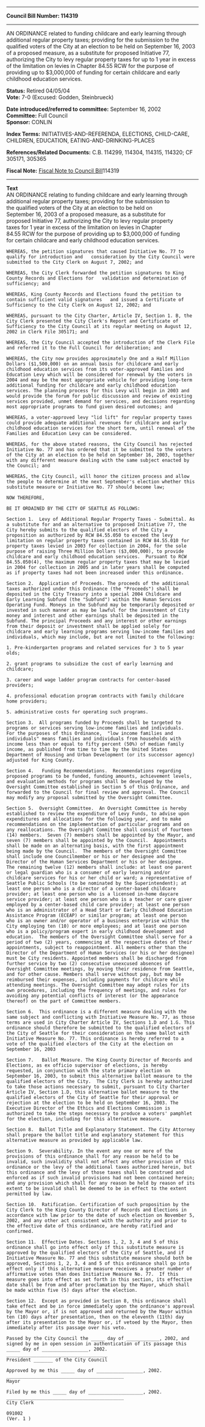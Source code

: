 * * * * *  
  
**Council Bill Number: [](#h0)[](#h2)114319**  
  
* * * * *  
  
AN ORDINANCE related to funding childcare and early learning through additional regular property taxes; providing for the submission to the qualified voters of the City at an election to be held on September 16, 2003 of a proposed measure, as a substitute for proposed Initiative 77, authorizing the City to levy regular property taxes for up to 1 year in excess of the limitation on levies in Chapter 84.55 RCW for the purpose of providing up to $3,000,000 of funding for certain childcare and early childhood education services.  
  
**Status:** Retired 04/05/04   
**Vote:** 7-0 (Excused: Godden, Steinbrueck)   
  
**Date introduced/referred to committee:** September 16, 2002   
**Committee:** Full Council   
**Sponsor:** CONLIN   
  
**Index Terms:** INITIATIVES-AND-REFERENDA, ELECTIONS, CHILD-CARE, CHILDREN, EDUCATION, EATING-AND-DRINKING-PLACES  
  
**References/Related Documents:** C.B. 114299, 114304, 114315, 114320; CF 305171, 305365  
  
**Fiscal Note:** [Fiscal Note to Council Bill](http://clerk.seattle.gov/~public/fnote/114319.htm)[](#h1)[](#h3)114319  
  
* * * * *  
  
**Text**  
    AN ORDINANCE relating to funding childcare and early learning through  
    additional regular property taxes; providing for the submission to  
    the qualified voters of the City at an election to be held on  
    September 16, 2003 of a proposed measure, as a substitute for  
    proposed Initiative 77, authorizing the City to levy regular property  
    taxes for 1 year in excess of the limitation on levies in Chapter  
    84.55 RCW for the purpose of providing up to $3,000,000 of funding  
    for certain childcare and early childhood education services.  
  
    WHEREAS, the petition signatures that caused Initiative No. 77 to  
    qualify for introduction and   consideration by the City Council were  
    submitted to the City Clerk on August 7, 2002; and  
  
    WHEREAS, the City Clerk forwarded the petition signatures to King  
    County Records and Elections for   validation and determination of  
    sufficiency; and  
  
    WHEREAS, King County Records and Elections found the petition to  
    contain sufficient valid signatures   and issued a Certificate of  
    Sufficiency to the City Clerk on August 12, 2002; and  
  
    WHEREAS, pursuant to the City Charter, Article IV, Section 1. B, the  
    City Clerk presented the City Clerk's Report and Certificate of  
    Sufficiency to the City Council at its regular meeting on August 12,  
    2002 in Clerk File 305171; and  
  
    WHEREAS, the City Council accepted the introduction of the Clerk File  
    and referred it to the Full Council for deliberation; and  
  
    WHEREAS, the City now provides approximately One and a Half Million  
    Dollars ($1,500,000) on an annual basis for childcare and early  
    childhood education services from its voter-approved Families and  
    Education Levy which will be considered for renewal by the voters in  
    2004 and may be the most appropriate vehicle for providing long-term  
    additional funding for childcare and early childhood education  
    services. The planning process for this Levy will begin in 2003 and  
    would provide the forum for public discussion and review of existing  
    services provided, unmet demand for services, and decisions regarding  
    most appropriate programs to fund given desired outcomes; and  
  
    WHEREAS, a voter-approved levy "lid lift" for regular property taxes  
    could provide adequate additional revenues for childcare and early  
    childhood education services for the short term, until renewal of the  
    Families and Education Levy can be considered.  
  
    WHEREAS, for the above stated reasons, the City Council has rejected  
    Initiative No. 77 and has ordered that it be submitted to the voters  
    of the City at an election to be held on September 16, 2003, together  
    with any different measure dealing with the same subject enacted by  
    the Council; and  
  
    WHEREAS, the City Council, will honor the citizen process and allow  
    the people to determine at the next September's election whether this  
    substitute measure or Initiative No. 77 should become law;  
  
    NOW THEREFORE,  
  
    BE IT ORDAINED BY THE CITY OF SEATTLE AS FOLLOWS:  
  
    Section 1.  Levy of Additional Regular Property Taxes - Submittal. As  
    a substitute for and an alternative to proposed Initiative 77, the  
    City hereby submits to the qualified electors of the City a  
    proposition as authorized by RCW 84.55.050 to exceed the levy  
    limitation on regular property taxes contained in RCW 84.55.010 for  
    property taxes levied in 2003 for collection in 2004, for the sole  
    purpose of raising Three Million Dollars ($3,000,000), to provide  
    childcare and early childhood education services.  Pursuant to RCW  
    84.55.050(4), the maximum regular property taxes that may be levied  
    in 2004 for collection in 2005 and in later years shall be computed  
    as if property taxes had not been increased under this ordinance.  
  
    Section 2.  Application of Proceeds. The proceeds of the additional  
    taxes authorized under this Ordinance (the "Proceeds") shall be  
    deposited in the City Treasury into a special 2004 Childcare and  
    Early Learning Subfund (the "Subfund") within the Human Services  
    Operating Fund. Moneys in the Subfund may be temporarily deposited or  
    invested in such manner as may be lawful for the investment of City  
    money and interest and other earnings shall be deposited in the  
    Subfund. The principal Proceeds and any interest or other earnings  
    from their deposit or investment shall be applied solely for  
    childcare and early learning programs serving low-income families and  
    individuals, which may include, but are not limited to the following:  
  
    1. Pre-kindergarten programs and related services for 3 to 5 year  
    olds;  
  
    2. grant programs to subsidize the cost of early learning and  
    childcare;  
  
    3. career and wage ladder program contracts for center-based  
    providers;  
  
    4. professional education program contracts with family childcare  
    home providers;  
  
    5. administrative costs for operating such programs.  
  
    Section 3.  All programs funded by Proceeds shall be targeted to  
    programs or services serving low-income families and individuals.  
    For the purposes of this Ordinance,  "low income families and  
    individuals" means families and individuals from households with  
    income less than or equal to fifty percent (50%) of median family  
    income, as published from time to time by the United States  
    Department of Housing and Urban Development (or its successor agency)  
    adjusted for King County.  
  
    Section 4.   Funding Recommendations.  Recommendations regarding  
    proposed programs to be funded, funding amounts, achievement levels,  
    and evaluation methods for programs shall be developed by the  
    Oversight Committee established in Section 5 of this Ordinance, and  
    forwarded to the Council for final review and approval. The Council  
    may modify any proposal submitted by the Oversight Committee.  
  
    Section 5.  Oversight Committee.  An Oversight Committee is hereby  
    established to review the expenditure of Levy Funds, to advise upon  
    expenditures and allocations for the following year, and to make  
    recommendations on the implementation of particular programs and on  
    any reallocations. The Oversight Committee shall consist of fourteen  
    (14) members.  Seven (7) members shall be appointed by the Mayor, and  
    seven (7) members shall be appointed by the Council.  Appointments  
    shall be made on an alternating basis, with the first appointment  
    being made by the Council.  The members of the Oversight Committee  
    shall include one Councilmember or his or her designee and the  
    Director of the Human Services Department or his or her designee.  
    The remaining twelve (12) members shall include: at least one parent  
    or legal guardian who is a consumer of early learning and/or  
    childcare services for his or her child or ward; a representative of  
    Seattle Public Schools (to be nominated by the Superintendent); at  
    least one person who is a director of a center-based childcare  
    provider; at least one person who is a licensed in-home daycare  
    service provider; at least one person who is a teacher or care giver  
    employed by a center-based child care provider; at least one person  
    who is an administrator of a Head Start or Early Childhood Education  
    Assistance Program (ECEAP) or similar program; at least one person  
    who is an owner and/or operator of a business enterprise within the  
    City employing ten (10) or more employees; and at least one person  
    who is a policy/program expert in early childhood development and  
    education.  The members of the Oversight Committee shall serve for a  
    period of two (2) years, commencing at the respective dates of their  
    appointments, subject to reappointment. All members other than the  
    Director of the Department of Human Services (or his or her designee)  
    must be City residents. Appointed members shall be discharged from  
    further service by two (2) consecutive unexcused absences of  
    Oversight Committee meetings, by moving their residence from Seattle,  
    and for other cause. Members shall serve without pay, but may be  
    reimbursed their expenses, including payments for childcare while  
    attending meetings. The Oversight Committee may adopt rules for its  
    own procedures, including the frequency of meetings, and rules for  
    avoiding any potential conflicts of interest (or the appearance  
    thereof) on the part of Committee members.  
  
    Section 6.  This ordinance is a different measure dealing with the  
    same subject and conflicting with Initiative Measure No. 77, as those  
    terms are used in City Charter Article IV, Sections 1.D and 1.G. This  
    ordinance should therefore be submitted to the qualified electors of  
    the City of Seattle for their consideration on the same ballot with  
    Initiative Measure No. 77. This ordinance is hereby referred to a  
    vote of the qualified electors of the City at the election on  
    September 16, 2003  
  
    Section 7.   Ballot Measure. The King County Director of Records and  
    Elections, as ex officio supervisor of elections, is hereby  
    requested, in conjunction with the state primary election on  
    September 16, 2003, to submit this alternative ballot measure to the  
    qualified electors of the City.  The City Clerk is hereby authorized  
    to take those actions necessary to submit, pursuant to City Charter  
    Article IV, Section 1.D, this alternative ballot measure to the  
    qualified electors of the City of Seattle for their approval or  
    rejection at the election to be held on September 16, 2003. The  
    Executive Director of the Ethics and Elections Commission is  
    authorized to take the steps necessary to produce a voters' pamphlet  
    for the election, including for this alternative measure.  
  
    Section 8.  Ballot Title and Explanatory Statement. The City Attorney  
    shall prepare the ballot title and explanatory statement for this  
    alternative measure as provided by applicable law.  
  
    Section 9.  Severability. In the event any one or more of the  
    provisions of this ordinance shall for any reason be held to be  
    invalid, such invalidity shall not affect any other provision of this  
    ordinance or the levy of the additional taxes authorized herein, but  
    this ordinance and the levy of those taxes shall be construed and  
    enforced as if such invalid provisions had not been contained herein;  
    and any provision which shall for any reason be held by reason of its  
    extent to be invalid shall be deemed to be in effect to the extent  
    permitted by law.  
  
    Section 10.  Ratification. Certification of such proposition by the  
    City Clerk to the King County Director of Records and Elections in  
    accordance with law prior to the date of such election on November 5,  
    2002, and any other act consistent with the authority and prior to  
    the effective date of this ordinance, are hereby ratified and  
    confirmed.  
  
    Section 11.  Effective Dates. Sections 1, 2, 3, 4 and 5 of this  
    ordinance shall go into effect only if this substitute measure is  
    approved by the qualified electors of the City of Seattle, and if  
    Initiative Measure No. 77 and this substitute measure should both be  
    approved, Sections 1, 2, 3, 4 and 5 of this ordinance shall go into  
    effect only if this alternative measure receives a greater number of  
    affirmative votes than does Initiative Measure No. 77.  If this  
    measure goes into effect as set forth in this section, its effective  
    date shall be from and after proclamation by the Mayor, which shall  
    be made within five (5) days after the election.  
  
    Section 12.  Except as provided in Section 8, this ordinance shall  
    take effect and be in force immediately upon the ordinance's approval  
    by the Mayor or, if is not approved and returned by the Mayor within  
    ten (10) days after presentation, then on the eleventh (11th) day  
    after its presentation to the Mayor or, if vetoed by the Mayor, then  
    immediately after its passage over his veto.  
  
    Passed by the City Council the _____ day of ____________, 2002, and  
    signed by me in open session in authentication of its passage this  
    _____ day of _________________, 2002.  
    _____________________________________  
    President _______ of the City Council  
  
    Approved by me this _____ day of _________________, 2002.  
    ___________________________________________  
    Mayor  
  
    Filed by me this _____ day of ____________________, 2002.  
    ___________________________________________  
    City Clerk  
  
    091002  
    (Ver. 1 )  
